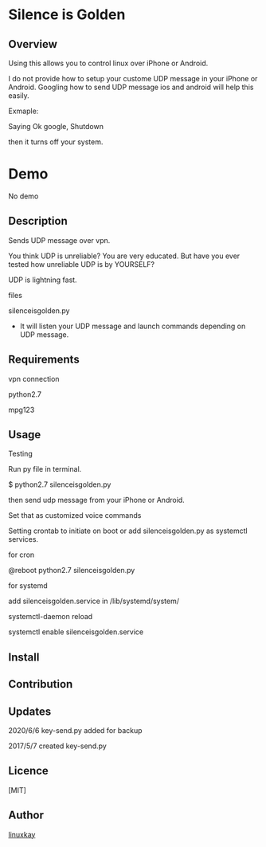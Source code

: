 # Silence is Golden 
## Overview 
Using this allows you to control linux over iPhone or Android.

I do not provide how to setup your custome UDP message in your iPhone or Android.
Googling how to send UDP message ios and android will help this easily.

Exmaple:

 Saying Ok google, Shutdown 

then it turns off your system.  

# Demo
No demo

## Description

Sends UDP message over vpn.

You think UDP is unreliable? You are very educated. But have you ever tested how unreliable UDP is by YOURSELF?

UDP is lightning fast.


files

silenceisgolden.py

- It will listen your UDP message and launch commands depending on UDP message. 


## Requirements
vpn connection

python2.7

mpg123

## Usage
Testing

Run py file in terminal.

$ python2.7 silenceisgolden.py

then send udp message from your iPhone or Android.

Set that as customized voice commands

Setting crontab to initiate on boot or add silenceisgolden.py as systemctl services.

for cron

@reboot python2.7 silenceisgolden.py

for systemd

add silenceisgolden.service in /lib/systemd/system/

systemctl-daemon reload

systemctl enable silenceisgolden.service

## Install


## Contribution

## Updates

2020/6/6 key-send.py added for backup

2017/5/7 created key-send.py

## Licence
[MIT]

## Author

[linuxkay](https://github.com/linuxkay)
